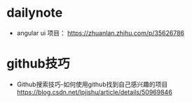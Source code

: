 # dailynote
- angular ui 项目： https://zhuanlan.zhihu.com/p/35626786

# github技巧
- Github搜索技巧-如何使用github找到自己感兴趣的项目 https://blog.csdn.net/lpjishu/article/details/50969846
